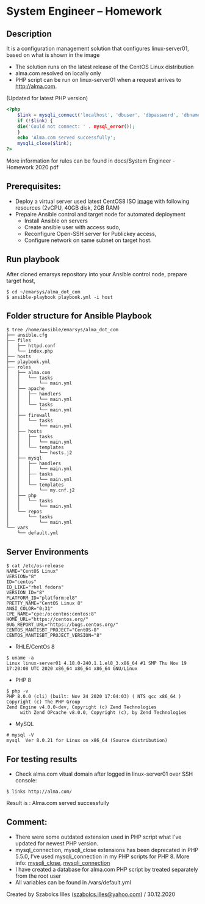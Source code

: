 # System Engineer – Homework
## Description

It is a configuration management solution that configures linux-server01, based on what is shown in the image

  - The solution runs on the latest release of the CentOS Linux distribution
  - alma.com resolved on locally only
  - PHP script can be run on linux-server01 when a request arrives to http://alma.com.

(Updated for latest PHP version)

```php
<?php
	$link = mysqli_connect('localhost', 'dbuser', 'dbpassword', 'dbname');
	if (!$link) {
	die('Could not connect: ' . mysql_error());
	}
	echo 'Alma.com served successfully';
	mysqli_close($link);
?>
```
More information for rules can be found in docs/System Engineer - Homework 2020.pdf
## Prerequisites: 

- Deploy a virtual server used latest CentOS8 ISO [image](http://quantum-mirror.hu/mirrors/pub/centos/8.3.2011/isos/x86_64/CentOS-8.3.2011-x86_64-dvd1.iso) with following resources (2vCPU, 40GB disk, 2GB RAM)
- Prepaire Ansible control and target node for automated deployment
  - Install Ansible on servers
  - Create ansible user with access sudo, 
  - Reconfigure Open-SSH server for Publickey access, 
  - Configure network on same subnet on target host.

## Run playbook

After cloned emarsys repository into your Ansible control node, prepare target host,


```
$ cd ~/emarsys/alma_dot_com
$ ansible-playbook playbook.yml -i host
```
## Folder structure for Ansible Playbook

```
$ tree /home/ansible/emarsys/alma_dot_com
├── ansible.cfg
├── files
│   ├── httpd.conf
│   └── index.php
├── hosts
├── playbook.yml
├── roles
│   ├── alma.com
│   │   └── tasks
│   │       └── main.yml
│   ├── apache
│   │   ├── handlers
│   │   │   └── main.yml
│   │   └── tasks
│   │       └── main.yml
│   ├── firewall
│   │   └── tasks
│   │       └── main.yml
│   ├── hosts
│   │   ├── tasks
│   │   │   └── main.yml
│   │   └── templates
│   │       └── hosts.j2
│   ├── mysql
│   │   ├── handlers
│   │   │   └── main.yml
│   │   ├── tasks
│   │   │   └── main.yml
│   │   └── templates
│   │       └── my.cnf.j2
│   ├── php
│   │   └── tasks
│   │       └── main.yml
│   └── repos
│       └── tasks
│           └── main.yml
└── vars
    └── default.yml
```
## Server Environments

```
$ cat /etc/os-release
NAME="CentOS Linux"
VERSION="8"
ID="centos"
ID_LIKE="rhel fedora"
VERSION_ID="8"
PLATFORM_ID="platform:el8"
PRETTY_NAME="CentOS Linux 8"
ANSI_COLOR="0;31"
CPE_NAME="cpe:/o:centos:centos:8"
HOME_URL="https://centos.org/"
BUG_REPORT_URL="https://bugs.centos.org/"
CENTOS_MANTISBT_PROJECT="CentOS-8"
CENTOS_MANTISBT_PROJECT_VERSION="8"
```

- RHLE/CentOs 8
```
$ uname -a
Linux linux-server01 4.18.0-240.1.1.el8_3.x86_64 #1 SMP Thu Nov 19 17:20:08 UTC 2020 x86_64 x86_64 x86_64 GNU/Linux
```

- PHP 8

```
$ php -v
PHP 8.0.0 (cli) (built: Nov 24 2020 17:04:03) ( NTS gcc x86_64 )
Copyright (c) The PHP Group
Zend Engine v4.0.0-dev, Copyright (c) Zend Technologies
     with Zend OPcache v8.0.0, Copyright (c), by Zend Technologies
```
- MySQL

```
# mysql -V
mysql  Ver 8.0.21 for Linux on x86_64 (Source distribution)
```
## For testing results

- Check alma.com vitual domain after logged in linux-server01 over SSH console:

```
$ links http://alma.com/
```
Result is :  Alma.com served successfully

## Comment:

- There were some outdated extension used in PHP script what I've updated for newest PHP version.
- mysql_connection, mysqli_close extensions has been deprecated in PHP 5.5.0, I've used mysqli_connection in my PHP scripts for PHP 8. More info: [mysqli_close](https://www.php.net/manual/en/mysqli.close.php), [mysqli_connection](https://www.php.net/manual/en/function.mysql-connect.php)
- I have created a database for alma.com PHP script by treated separately from the root user
- All variables can be found in /vars/default.yml 

Created by Szabolcs Illes (szabolcs.illes@yahoo.com) / 30.12.2020
